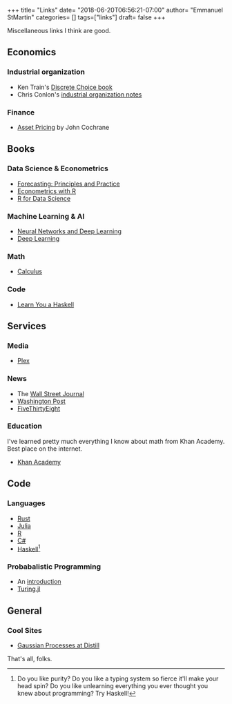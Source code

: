 +++
title= "Links"
date= "2018-06-20T06:56:21-07:00"
author= "Emmanuel StMartin"
categories= []
tags=["links"]
draft= false
+++

Miscellaneous links I think are good.

## Economics

### Industrial organization
* Ken Train's [Discrete Choice book](https://eml.berkeley.edu/books/choice2.html)
* Chris Conlon's [industrial organization notes](https://chrisconlon.github.io/gradio.html)

### Finance
* [Asset Pricing](https://www.johnhcochrane.com/research-all/asset-pricing) by John Cochrane

## Books

### Data Science & Econometrics
* [Forecasting: Principles and Practice](https://otexts.org/fpp2/)
* [Econometrics with R](https://www.econometrics-with-r.org/)
* [R for Data Science](http://r4ds.had.co.nz/)

### Machine Learning & AI
* [Neural Networks and Deep Learning](http://neuralnetworksanddeeplearning.com/)
* [Deep Learning](http://www.deeplearningbook.org/)

### Math
* [Calculus](http://www.stewartcalculus.com/media/16_home.php)

### Code
* [Learn You a Haskell](http://learnyouahaskell.com/)


## Services

### Media
* [Plex](https://www.plex.tv/)

### News
* The [Wall Street Journal](https://www.wsj.com/)
* [Washington Post](https://www.washingtonpost.com/)
* [FiveThirtyEight](http://fivethirtyeight.com/)

### Education
I've learned pretty much everything I know about math from Khan Academy. Best place on the internet.

* [Khan Academy](https://www.khanacademy.org/)

## Code

### Languages
* [Rust](https://www.rust-lang.org/)
* [Julia](https://julialang.org/)
* [R](https://www.r-project.org/)
* [C#](https://docs.microsoft.com/en-us/dotnet/csharp/)
* [Haskell](https://www.haskell.org/)[^1]

[^1]: Do you like purity? Do you like a typing system so fierce it'll make your head spin? Do you like unlearning everything you ever thought you knew about programming? Try Haskell!

### Probabalistic Programming
* An [introduction](https://www.cs.cornell.edu/courses/cs4110/2016fa/lectures/lecture33.html)
* [Turing.jl](https://github.com/TuringLang/Turing.jl)

## General

### Cool Sites
* [Gaussian Processes at Distill](https://distill.pub/2019/visual-exploration-gaussian-processes/)

That's all, folks.
